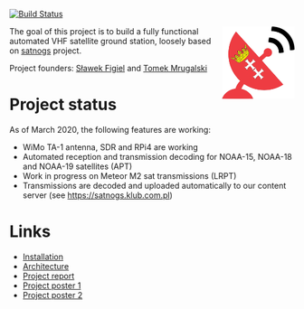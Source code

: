 [![Build Status](https://travis-ci.org/gut-space/satnogs.svg?branch=master)](https://travis-ci.org/gut-space/satnogs)

<img align="right" width="128" height="128" src="https://github.com/gut-space/satnogs/blob/master/doc/logo.png">

The goal of this project is to build a fully functional automated VHF satellite ground station, loosely based on [satnogs](https://satnogs.org) project.

Project founders: [Sławek Figiel](https://github.com/fivitti) and [Tomek Mrugalski](https://github.com/tomaszmrugalski/)

# Project status

As of March 2020, the following features are working:

- WiMo TA-1 antenna, SDR and RPi4 are working
- Automated reception and transmission decoding for NOAA-15, NOAA-18 and NOAA-19 satellites (APT)
- Work in progress on Meteor M2 sat transmissions (LRPT)
- Transmissions are decoded and uploaded automatically to our content server (see https://satnogs.klub.com.pl)

# Links

- [Installation](doc/install.md)
- [Architecture](doc/arch.md)
- [Project report](doc/satnogs-gdn-report.pdf)
- [Project poster 1](doc/poster/best/poster1-pl.jpg)
- [Project poster 2](doc/poster/best/poster2-en.jpg)
